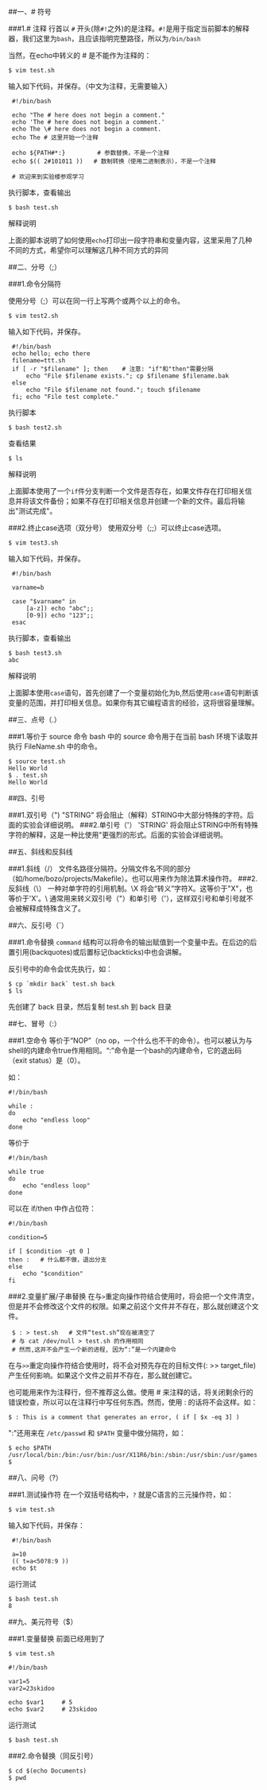 ##一、# 符号

###1.# 注释
行首以 `#` 开头(除`#!`之外)的是注释。`#!`是用于指定当前脚本的解释器，我们这里为`bash`，且应该指明完整路径，所以为`/bin/bash`

当然，在echo中转义的 # 是不能作为注释的：

```
$ vim test.sh
```

输入如下代码，并保存。（中文为注释，无需要输入）

```
 #!/bin/bash

 echo "The # here does not begin a comment."
 echo 'The # here does not begin a comment.'
 echo The \# here does not begin a comment.
 echo The # 这里开始一个注释
 
 echo ${PATH#*:}         # 参数替换，不是一个注释
 echo $(( 2#101011 ))   # 数制转换（使用二进制表示），不是一个注释
 
 # 欢迎来到实验楼参观学习
```

执行脚本，查看输出

```
$ bash test.sh
```

解释说明

上面的脚本说明了如何使用`echo`打印出一段字符串和变量内容，这里采用了几种不同的方式，希望你可以理解这几种不同方式的异同

##二、分号（;）

###1.命令分隔符

使用分号（;）可以在同一行上写两个或两个以上的命令。

```
$ vim test2.sh
```

输入如下代码，并保存。

```
 #!/bin/bash
 echo hello; echo there
 filename=ttt.sh
 if [ -r "$filename" ]; then    # 注意: "if"和"then"需要分隔
     echo "File $filename exists."; cp $filename $filename.bak
 else
     echo "File $filename not found."; touch $filename
 fi; echo "File test complete."
```

执行脚本

```
$ bash test2.sh
```

查看结果

```
$ ls
```

解释说明

上面脚本使用了一个`if`件分支判断一个文件是否存在，如果文件存在打印相关信息并将该文件备份；如果不存在打印相关信息并创建一个新的文件。最后将输出"测试完成"。

###2.终止case选项（双分号）
使用双分号（;;）可以终止case选项。

```
$ vim test3.sh
```

输入如下代码，并保存。

```
 #!/bin/bash
 
 varname=b
 
 case "$varname" in
     [a-z]) echo "abc";;
     [0-9]) echo "123";;
 esac
```

执行脚本，查看输出

```
$ bash test3.sh
abc
```

解释说明

上面脚本使用`case`语句，首先创建了一个变量初始化为b,然后使用`case`语句判断该变量的范围，并打印相关信息。如果你有其它编程语言的经验，这将很容量理解。

##三、点号（.）

###1.等价于 source 命令
bash 中的 source 命令用于在当前 bash 环境下读取并执行 FileName.sh 中的命令。

```
$ source test.sh
Hello World
$ . test.sh
Hello World
```

##四、引号

###1.双引号（")
"STRING" 将会阻止（解释）STRING中大部分特殊的字符。后面的实验会详细说明。
###2.单引号（'）
'STRING' 将会阻止STRING中所有特殊字符的解释，这是一种比使用"更强烈的形式。后面的实验会详细说明。

##五、斜线和反斜线

###1.斜线（/）
文件名路径分隔符。分隔文件名不同的部分（如/home/bozo/projects/Makefile）。也可以用来作为除法算术操作符。
###2.反斜线（\）
一种对单字符的引用机制。\X 将会“转义”字符X。这等价于"X"，也等价于'X'。\ 通常用来转义双引号（"）和单引号（'），这样双引号和单引号就不会被解释成特殊含义了。

##六、反引号（`）

###1.命令替换
`command` 结构可以将命令的输出赋值到一个变量中去。在后边的后置引用(backquotes)或后置标记(backticks)中也会讲解。

反引号中的命令会优先执行，如：

```
$ cp `mkdir back` test.sh back
$ ls
```

先创建了 back 目录，然后复制 test.sh 到 back 目录

##七、冒号（:）

###1.空命令
等价于“NOP”（no op，一个什么也不干的命令）。也可以被认为与shell的内建命令true作用相同。“:”命令是一个bash的内建命令，它的退出码（exit status）是（0）。

如：

```
#!/bin/bash

while :
do
    echo "endless loop"
done
```

等价于

```
#!/bin/bash

while true
do
    echo "endless loop"
done
```

可以在 if/then 中作占位符：

```
#!/bin/bash
 
condition=5
 
if [ $condition -gt 0 ]
then :   # 什么都不做，退出分支
else
    echo "$condition"
fi
```

###2.变量扩展/子串替换
在与`>`重定向操作符结合使用时，将会把一个文件清空，但是并不会修改这个文件的权限。如果之前这个文件并不存在，那么就创建这个文件。

```
 $ : > test.sh   # 文件“test.sh”现在被清空了
 # 与 cat /dev/null > test.sh 的作用相同
 # 然而,这并不会产生一个新的进程, 因为“:”是一个内建命令
```

在与`>>`重定向操作符结合使用时，将不会对预先存在的目标文件(: >> target_file)产生任何影响。如果这个文件之前并不存在，那么就创建它。

也可能用来作为注释行，但不推荐这么做。使用 # 来注释的话，将关闭剩余行的错误检查，所以可以在注释行中写任何东西。然而，使用 : 的话将不会这样。如：

```
$ : This is a comment that generates an error, ( if [ $x -eq 3] )
```

":"还用来在 `/etc/passwd` 和 `$PATH` 变量中做分隔符，如：

```
$ echo $PATH
/usr/local/bin:/bin:/usr/bin:/usr/X11R6/bin:/sbin:/usr/sbin:/usr/games
$
```

##八、问号（?）

###1.测试操作符
在一个双括号结构中，`?` 就是C语言的三元操作符，如：

```
$ vim test.sh
```

输入如下代码，并保存：

```
 #!/bin/bash
 
 a=10
 (( t=a<50?8:9 ))
 echo $t
```

运行测试

```
$ bash test.sh
8
```

##九、美元符号（$）

###1.变量替换
前面已经用到了

```
$ vim test.sh
```

```
#!/bin/bash

var1=5
var2=23skidoo

echo $var1     # 5
echo $var2     # 23skidoo
```

运行测试

```
$ bash test.sh
```

###2.命令替换（同反引号）

```
$ cd $(echo Documents)
$ pwd
```
